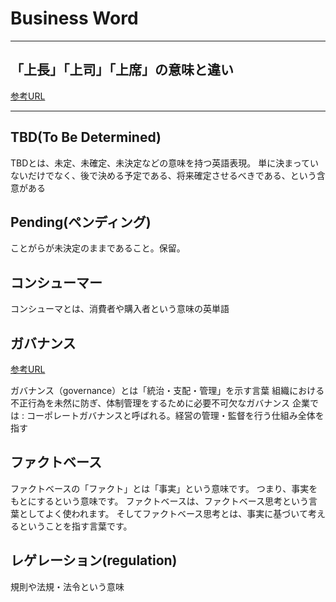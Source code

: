 # Business Word

---

## 「上長」「上司」「上席」の意味と違い

[参考URL](https://business-textbooks.com/zyouchou-zyoushi-zyouseki/)

---

## TBD(To Be Determined)

TBDとは、未定、未確定、未決定などの意味を持つ英語表現。 単に決まっていないだけでなく、後で決める予定である、将来確定させるべきである、という含意がある

## Pending(ペンディング)

ことがらが未決定のままであること。保留。

## コンシューマー

コンシューマとは、消費者や購入者という意味の英単語

## ガバナンス

[参考URL](https://www.dodadsj.com/content/200601_governance/)

ガバナンス（governance）とは「統治・支配・管理」を示す言葉
組織における不正行為を未然に防ぎ、体制管理をするために必要不可欠なガバナンス
企業では : コーポレートガバナンスと呼ばれる。経営の管理・監督を行う仕組み全体を指す

## ファクトベース

ファクトベースの「ファクト」とは「事実」という意味です。
つまり、事実をもとにするという意味です。
ファクトベースは、ファクトベース思考という言葉としてよく使われます。
そしてファクトベース思考とは、事実に基づいて考えるということを指す言葉です。

## レゲレーション(regulation)

規則や法規・法令という意味
